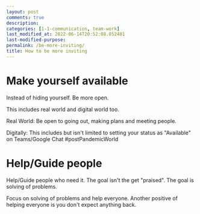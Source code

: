 ```yaml
---
layout: post
comments: true
description:
categories: [1-1-communication, team-work]
last_modified_at: 2022-06-14T20:52:08.052481
last-modified-purpose:
permalink: /be-more-inviting/
title: How to be more inviting
---
```


# Make yourself available

Instead of hiding yourself. Be more open.

This includes real world and digital world too.

Real World: Be open to going out, making plans and meeting people.

Digitally: This includes but isn't limited to setting your status as "Available" on Teams/Google Chat #postPandemicWorld

# Help/Guide people

Help/Guide people who need it. The goal isn't the get "praised". The goal is solving of problems.

Focus on solving of problems and help everyone. Another positive of helping everyone is you don't expect anything back.